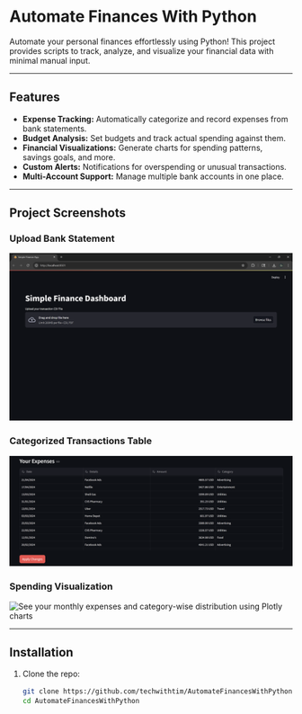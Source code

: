 # Automate Finances With Python

Automate your personal finances effortlessly using Python! This project provides scripts to track, analyze, and visualize your financial data with minimal manual input.

---

## Features

- **Expense Tracking:** Automatically categorize and record expenses from bank statements.
- **Budget Analysis:** Set budgets and track actual spending against them.
- **Financial Visualizations:** Generate charts for spending patterns, savings goals, and more.
- **Custom Alerts:** Notifications for overspending or unusual transactions.
- **Multi-Account Support:** Manage multiple bank accounts in one place.

---

## Project Screenshots

### Upload Bank Statement

![A simple upload interface to load your transactions CSVs/PDFs](Dashboard.png)

### Categorized Transactions Table

![Automatically detects and tags spending categories — fully editable](Categorized%20Table.png)

### Spending Visualization

![See your monthly expenses and category-wise distribution using Plotly charts](Vizualization.png)

---

## Installation

1. Clone the repo:

   ```bash
   git clone https://github.com/techwithtim/AutomateFinancesWithPython.git
   cd AutomateFinancesWithPython
